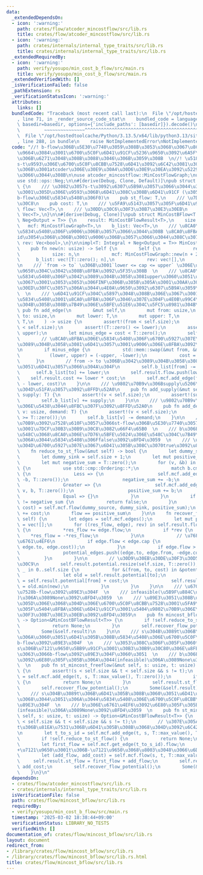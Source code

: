 ```yaml
---
data:
  _extendedDependsOn:
  - icon: ':warning:'
    path: crates/flow/atcoder_mincostflow/src/lib.rs
    title: crates/flow/atcoder_mincostflow/src/lib.rs
  - icon: ':warning:'
    path: crates/internals/internal_type_traits/src/lib.rs
    title: crates/internals/internal_type_traits/src/lib.rs
  _extendedRequiredBy:
  - icon: ':warning:'
    path: verify/yosupo/min_cost_b_flow/src/main.rs
    title: verify/yosupo/min_cost_b_flow/src/main.rs
  _extendedVerifiedWith: []
  _isVerificationFailed: false
  _pathExtension: rs
  _verificationStatusIcon: ':warning:'
  attributes:
    links: []
  bundledCode: "Traceback (most recent call last):\n  File \"/opt/hostedtoolcache/Python/3.13.5/x64/lib/python3.13/site-packages/onlinejudge_verify/documentation/build.py\"\
    , line 71, in _render_source_code_stat\n    bundled_code = language.bundle(stat.path,\
    \ basedir=basedir, options={'include_paths': [basedir]}).decode()\n          \
    \         ~~~~~~~~~~~~~~~^^^^^^^^^^^^^^^^^^^^^^^^^^^^^^^^^^^^^^^^^^^^^^^^^^^^^^^^^^^^^^^^^^\n\
    \  File \"/opt/hostedtoolcache/Python/3.13.5/x64/lib/python3.13/site-packages/onlinejudge_verify/languages/rust.py\"\
    , line 288, in bundle\n    raise NotImplementedError\nNotImplementedError\n"
  code: "//! b-flow\u306B\u5E30\u7740\u3059\u308B\u3053\u3068\u3067\u8CA0\u8FBA\u524A\
    \u9664\u3084\u3001\u6700\u5C0F\u6D41\u91CF\u5236\u9650\u3092\u6A5F\u68B0\u7684\
    \u306B\u6271\u3048\u308B\u3088\u3046\u306B\u3059\u308B  \n//! \u5185\u90E8\u3067\
    s-t\u9593\u306E\u6700\u5C0F\u8CBB\u7528\u6D41\u3092\u6C42\u3081\u308B\u305F\u3081\
    \u306B\u3001atcoder\u306E\u30E9\u30A4\u30D6\u30E9\u30EA\u3092\u5229\u7528\u3057\
    \u3066\u3044\u308B\n\nuse atcoder_mincostflow::MinCostFlowGraph;\nuse internal_type_traits::Integral;\n\
    use std::ops::Neg;\n\n#[derive(Debug, Clone, Default)]\npub struct MinCostBFlowResult<T>\
    \ {\n    /// \u3082\u3057s-t\u3092\u6307\u5B9A\u3057\u3066\u3044\u308B\u5834\u5408\
    \u3001\u305D\u306E\u9593\u306B\u6D41\u308C\u308B\u6D41\u91CF (\u305F\u3060\u306E\
    b-flow\u306E\u5834\u5408\u306F0)\n    pub st_flow: T,\n    /// \u7DCF\u30B3\u30B9\
    \u30C8\n    pub cost: T,\n    /// \u5FA9\u5143\u3057\u305F\u6D41\u91CF\n    pub\
    \ flow: Vec<T>,\n    /// \u30DD\u30C6\u30F3\u30B7\u30E3\u30EB\n    pub potential:\
    \ Vec<T>,\n}\n\n#[derive(Debug, Clone)]\npub struct MinCostBFlow<T: Integral +\
    \ Neg<Output = T>> {\n    result: MinCostBFlowResult<T>,\n    size: usize,\n \
    \   mcf: MinCostFlowGraph<T>,\n    b_list: Vec<T>,\n    /// \u8CA0\u8FBA\u306E\
    \u5834\u5408\u306F\u9006\u306B\u3057\u3066\u3044\u308B \u8CA0\u8FBA\u306E\u5404\
    id\u3054\u3068\u306B\u3001\u9006\u306B\u3057\u3066\u3044\u308C\u3070true\n   \
    \ rev: Vec<bool>,\n}\n\nimpl<T: Integral + Neg<Output = T>> MinCostBFlow<T> {\n\
    \    pub fn new(n: usize) -> Self {\n        Self {\n            result: MinCostBFlowResult::default(),\n\
    \            size: n,\n            mcf: MinCostFlowGraph::new(n + 2),\n      \
    \      b_list: vec![T::zero(); n],\n            rev: vec![],\n        }\n    }\n\
    \n    /// `from -> to` \u306B\u3001`lower <= cap <= upper` \u306E\u6D41\u91CF\u5236\
    \u9650\u304C\u3042\u308B\u8FBA\u3092\u5F35\u308B  \n    /// \u8CA0\u8FBA\u306E\
    \u5834\u5408\u306F\u3042\u3089\u304B\u3058\u3081upper\u3060\u3051\u6D41\u3059\u306E\
    \u3067\u3001\u3053\u3053\u306FINF\u306B\u305B\u305A\u3001\u30AA\u30FC\u30D0\u30D5\
    \u30ED\u30FC\u3057\u306A\u3044\u4E0A\u9650\u3092\u6307\u5B9A\u3059\u308B\uFF01\
    \  \n    /// \u6D41\u91CF\u304C\u5897\u3048\u308B\u306E\u3067\u3001TLE\u3059\u308B\
    \u5834\u5408\u3001\u8CA0\u8FBA\u306F\u3046\u307E\u304F\u4E0B\u99C4\u3092\u306F\
    \u304B\u305B\u308B\u7B49\u306E\u5BFE\u51E6\u304C\u5FC5\u8981\u304B\u3082\n   \
    \ pub fn add_edge(\n        &mut self,\n        mut from: usize,\n        mut\
    \ to: usize,\n        mut lower: T,\n        mut upper: T,\n        mut cost:\
    \ T,\n    ) -> usize {\n        assert!(from < self.size);\n        assert!(to\
    \ < self.size);\n        assert!(T::zero() <= lower);\n        assert!(lower <=\
    \ upper);\n        let minus_edge = cost < T::zero();\n        self.rev.push(minus_edge);\n\
    \        // \u8CA0\u8FBA\u306E\u5834\u5408\u306F\u6700\u5927\u307E\u3067\u3042\
    \u3089\u304B\u3058\u3081\u6D41\u3057\u3001\u9006\u306E\u8FBA\u3092\u5F35\u308B\
    \n        if minus_edge {\n            std::mem::swap(&mut from, &mut to);\n \
    \           (lower, upper) = (-upper, -lower);\n            cost = -cost;\n  \
    \      }\n        // from -> to \u306B\u3042\u3089\u304B\u3058\u3081lower\u3060\
    \u3051\u6D41\u3057\u3066\u304A\u304F\n        self.b_list[from] -= lower;\n  \
    \      self.b_list[to] += lower;\n        self.result.flow.push(lower);\n    \
    \    self.result.cost += lower * cost;\n        self.mcf.add_edge(from, to, upper\
    \ - lower, cost)\n    }\n\n    /// \u9802\u70B9v\u306Bsupply\u5206\u306E\u6E67\
    \u304D\u51FA\u3057\u3092\u8FFD\u52A0\n    pub fn add_supply(&mut self, v: usize,\
    \ supply: T) {\n        assert!(v < self.size);\n        assert!(supply >= T::zero());\n\
    \        self.b_list[v] += supply;\n    }\n\n    /// \u9802\u70B9v\u306Bdemand\u5206\
    \u306E\u5438\u3044\u8FBC\u307F\u3092\u8FFD\u52A0\n    pub fn add_demand(&mut self,\
    \ v: usize, demand: T) {\n        assert!(v < self.size);\n        assert!(demand\
    \ >= T::zero());\n        self.b_list[v] -= demand;\n    }\n\n    /// \u8D85\u9802\
    \u70B9\u3092\u7528\u610F\u3057\u3066st-flow\u306B\u5E30\u7740\u3057\u6D41\u3057\
    \u3001\u7DCF\u30B3\u30B9\u30C8\u3082\u66F4\u65B0  \n    /// b\u306E\u6B63\u306E\
    \u548C\u3068\u8CA0\u306E\u7D76\u5BFE\u5024\u306E\u548C\u304C\u7B49\u3057\u304F\
    \u306A\u3044\u5834\u5408\u306Ffalse\u3092\u8FD4\u3059  \n    /// \u3053\u306E\u3068\
    \u304D\u6700\u5927\u307E\u3067\u6D41\u305B\u308C\u3070true\u3092\u8FD4\u3059\n\
    \    fn reduce_to_st_flow(&mut self) -> bool {\n        let dummy_source = self.size;\n\
    \        let dummy_sink = self.size + 1;\n        let mut positive_sum = T::zero();\n\
    \        let mut negative_sum = T::zero();\n        for (v, &b) in self.b_list.iter().enumerate()\
    \ {\n            use std::cmp::Ordering::*;\n            match b.cmp(&T::zero())\
    \ {\n                Less => {\n                    self.mcf.add_edge(v, dummy_sink,\
    \ -b, T::zero());\n                    negative_sum += -b;\n                }\n\
    \                Greater => {\n                    self.mcf.add_edge(dummy_source,\
    \ v, b, T::zero());\n                    positive_sum += b;\n                }\n\
    \                Equal => {}\n            }\n        }\n        if positive_sum\
    \ != negative_sum {\n            return false;\n        }\n        let (flow,\
    \ cost) = self.mcf.flow(dummy_source, dummy_sink, positive_sum);\n        self.result.cost\
    \ += cost;\n        flow == positive_sum\n    }\n\n    fn recover_flow_potential(&mut\
    \ self) {\n        let edges = self.mcf.edges();\n        let mut potential_edges\
    \ = vec![];\n        for ((res_flow, edge), rev) in self.result.flow.iter_mut().zip(edges).zip(&self.rev)\
    \ {\n            *res_flow += edge.flow;\n            if *rev {\n            \
    \    *res_flow = -*res_flow;\n            }\n\n            // \u76F8\u88DC\u6027\
    \u6761\u4EF6\n            if edge.flow < edge.cap {\n                potential_edges.push((edge.from,\
    \ edge.to, edge.cost));\n            }\n            if edge.flow > T::zero() {\n\
    \                potential_edges.push((edge.to, edge.from, -edge.cost));\n   \
    \         }\n        }\n\n        // \u30D9\u30EB\u30DE\u30F3\u30D5\u30A9\u30FC\
    \u30C9\n        self.result.potential.resize(self.size, T::zero());\n        for\
    \ _ in 0..self.size {\n            for &(from, to, cost) in &potential_edges {\n\
    \                let old = self.result.potential[to];\n                let new\
    \ = self.result.potential[from] + cost;\n                self.result.potential[to]\
    \ = old.min(new);\n            }\n        }\n    }\n\n    /// \u6700\u5C0F\u8CBB\
    \u7528b-flow\u3092\u89E3\u304F  \n    /// infeasible(\u5B9F\u884C\u4E0D\u53EF\u80FD\
    )\u306A\u3089None\u3092\u8FD4\u3059  \n    /// \u89E3\u3051\u308B\u5834\u5408\u306F\
    \u305D\u306E\u3068\u304D\u306E\u6700\u5C0F\u8CBB\u7528\u3001\u5FA9\u5143\u3057\
    \u305F\u5404\u8FBA\u306E\u6D41\u91CF\u3001\u5404\u9802\u70B9\u306E\u30DD\u30C6\
    \u30F3\u30B7\u30E3\u30EB\u3092\u8FD4\u3059\n    pub fn mincost_bflow(&mut self)\
    \ -> Option<&MinCostBFlowResult<T>> {\n        if !self.reduce_to_st_flow() {\n\
    \            return None;\n        }\n        self.recover_flow_potential();\n\
    \        Some(&self.result)\n    }\n\n    /// s\u304B\u3089t\u306B\u81EA\u7531\
    \u306A\u3060\u3051\u6D41\u305B\u308B\u5834\u5408\u306E\u6700\u5C0F\u8CBB\u7528\
    b-flow\u3092\u89E3\u304F  \n    /// \u3053\u308C\u306F\u305F\u3060t\u304B\u3089\
    s\u306B\u7121\u9650\u5BB9\u91CF\u3001\u30B3\u30B9\u30C80\u306E\u8FBA\u3092\u5F35\
    \u3063\u3066b-flow\u3092\u89E3\u304F\u3060\u3051  \n    /// b\u306E\u6761\u4EF6\
    \u3092\u6E80\u305F\u305B\u306A\u3044(infeasible)\u306A\u3089None\u3092\u8FD4\u3059\
    \  \n    pub fn st_mincost_freeflow(&mut self, s: usize, t: usize) -> Option<&MinCostBFlowResult<T>>\
    \ {\n        assert!(s < self.size && t < self.size && s != t);\n        let t_to_s_id\
    \ = self.mcf.add_edge(t, s, T::max_value(), T::zero());\n        if !self.reduce_to_st_flow()\
    \ {\n            return None;\n        }\n        self.result.st_flow = self.mcf.get_edge(t_to_s_id).flow;\n\
    \        self.recover_flow_potential();\n        Some(&self.result)\n    }\n\n\
    \    /// s\u304B\u3089t\u306B\u6D41\u305B\u308B\u3060\u3051\u6D41\u3055\u306A\u3044\
    \u3068\u3044\u3051\u306A\u3044\u5834\u5408\u306E\u6700\u5C0F\u8CBB\u7528b-flow\u3092\
    \u89E3\u304F  \n    /// b\u306E\u6761\u4EF6\u3092\u6E80\u305F\u305B\u306A\u3044\
    (infeasible)\u306A\u3089None\u3092\u8FD4\u3059  \n    pub fn st_mincost_maxflow(&mut\
    \ self, s: usize, t: usize) -> Option<&MinCostBFlowResult<T>> {\n        assert!(s\
    \ < self.size && t < self.size && s != t);\n        // \u307E\u305As\u304B\u3089\
    t\u306B\u81EA\u7531\u306B\u6D41\u305B\u308B\u3068\u304D\u3092\u6C42\u3081\u308B\
    \n        let t_to_s_id = self.mcf.add_edge(t, s, T::max_value(), T::zero());\n\
    \        if !self.reduce_to_st_flow() {\n            return None;\n        }\n\
    \        let first_flow = self.mcf.get_edge(t_to_s_id).flow;\n        // s\u306B\
    +\u7121\u9650\u3001t\u306B-\u7121\u9650\u3068\u8003\u3048\u3066\u6D41\u3059\n\
    \        let (add_flow, add_cost) = self.mcf.flow(s, t, T::max_value());\n   \
    \     self.result.st_flow = first_flow + add_flow;\n        self.result.cost +=\
    \ add_cost;\n        self.recover_flow_potential();\n        Some(&self.result)\n\
    \    }\n}\n"
  dependsOn:
  - crates/flow/atcoder_mincostflow/src/lib.rs
  - crates/internals/internal_type_traits/src/lib.rs
  isVerificationFile: false
  path: crates/flow/mincost_bflow/src/lib.rs
  requiredBy:
  - verify/yosupo/min_cost_b_flow/src/main.rs
  timestamp: '2025-03-02 18:38:44+09:00'
  verificationStatus: LIBRARY_NO_TESTS
  verifiedWith: []
documentation_of: crates/flow/mincost_bflow/src/lib.rs
layout: document
redirect_from:
- /library/crates/flow/mincost_bflow/src/lib.rs
- /library/crates/flow/mincost_bflow/src/lib.rs.html
title: crates/flow/mincost_bflow/src/lib.rs
---
```

